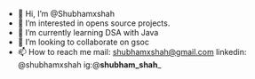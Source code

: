 - 👋 Hi, I’m @Shubhamxshah
- 👀 I’m interested in  opens source projects.
- 🌱 I’m currently learning DSA with Java
- 💞️ I’m looking to collaborate on gsoc
- 📫 How to reach me mail: shubhamxshah@gmail.com
       linkedin: @shubhamxshah
       ig:@__shubham_shah___
       

<!---
Shubhamxshah/Shubhamxshah is a ✨ special ✨ repository because its `README.md` (this file) appears on your GitHub profile.
You can click the Preview link to take a look at your changes.
--->
